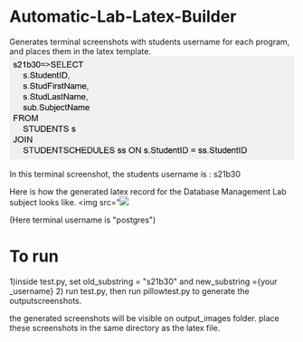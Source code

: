 # Automatic-Lab-Latex-Builder
Generates terminal screenshots with students username for each program, and places them in the latex template.
<img src="https://github.com/lroe/Automatic-Lab-Latex-Builder/blob/main/c2q7_part_1.png">

In this terminal screenshot, the students username is : s21b30


Here is how the generated latex record for the Database Management Lab subject looks like.
<img src="<img src="https://github.com/lroe/Automatic-Lab-Latex-Builder/blob/main/3.png](https://github.com/lroe/Automatic-Lab-Latex-Builder/blob/master/3.png">

(Here terminal username is "postgres")

# To run
1)inside test.py, set old_substring = "s21b30" and new_substring ={your _username}
2) run test.py, then run pillowtest.py to generate the outputscreenshots.

the generated screenshots will be visible on output_images folder. place these screenshots in the same directory as the latex file.
